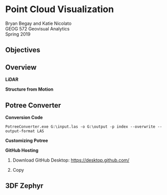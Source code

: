 # Point Cloud Visualization
Bryan Begay and Katie Nicolato<br/>
GEOG 572 Geovisual Analytics<br/>
Spring 2019<br/>

## Objectives<br/>

## Overview<br/>

**LiDAR**<br/>

**Structure from Motion**<br/>

## Potree Converter<br/>

**Conversion Code**<br/>

`PotreeConverter.exe G:\input.las -o G:\output -p index --overwrite --output-format LAS`<br/>

**Customizing Potree**<br/>

**GitHub Hosting**<br/>

1. Download GitHub Desktop: https://desktop.github.com/<br/>

2. Copy

## 3DF Zephyr <br/>
